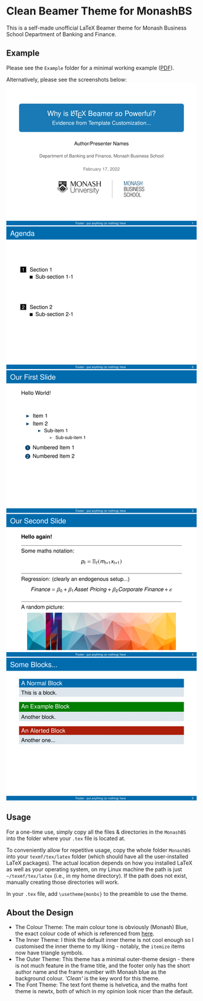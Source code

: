 # Clean Beamer Theme for MonashBS

This is a self-made unofficial LaTeX Beamer theme for Monash Business School Department of Banking and Finance. 

## Example

Please see the `Example` folder for a minimal working example ([PDF](Example/example.pdf)).

Alternatively, please see the screenshots below:
![](Example/screenshots/example-1.png)
![](Example/screenshots/example-2.png)
![](Example/screenshots/example-3.png)
![](Example/screenshots/example-4.png)
![](Example/screenshots/example-5.png)

## Usage

For a one-time use, simply copy all the files & directories in the `MonashBS` into the folder where your `.tex` file is located at.

To conveniently allow for repetitive usage, copy the whole folder `MonashBS` into your `texmf/tex/latex` folder (which should have all the user-installed LaTeX packages). The actual location depends on how you installed LaTeX as well as your operating system, on my Linux machine the path is just `~/texmf/tex/latex` (i.e., in my home directory). If the path does not exist, manually creating those directories will work.

In your `.tex` file, add `\usetheme{monbs}` to the preamble to use the theme. 

## About the Design

- The Colour Theme: The main colour tone is obviously (Monash) Blue, the exact colour code of which is referenced from [here](https://www.monash.edu/__data/assets/pdf_file/0004/1656508/9.-Digital-Guidelines.pdf). 
- The Inner Theme: I think the default inner theme is not cool enough so I customised the inner theme to my liking - notably, the `itemize` items now have triangle symbols. 
- The Outer Theme: This theme has a minimal outer-theme design - there is not much feature in the frame title, and the footer only has the short author name and the frame number with Monash blue as the background colour. *'Clean'* is the key word for this theme. 
- The Font Theme: The text font theme is helvetica, and the maths font theme is newtx, both of which in my opinion look nicer than the default.